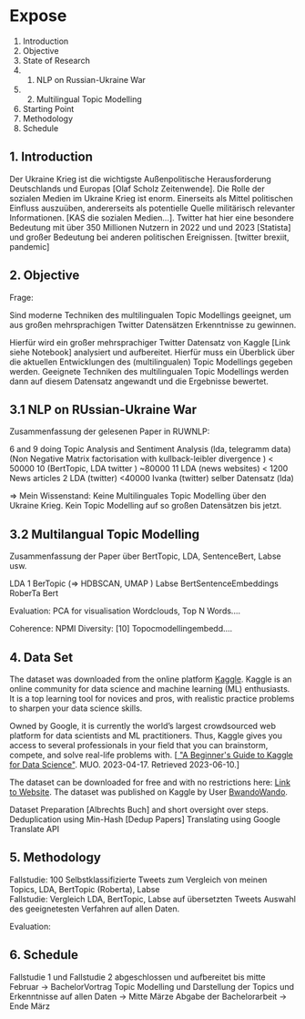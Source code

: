 # Expose

1. Introduction
2. Objective
3. State of Research
3. 1. NLP on Russian-Ukraine War
3. 2. Multilingual Topic Modelling
4. Starting Point
5. Methodology
6. Schedule




## 1. Introduction
Der Ukraine Krieg ist die wichtigste Außenpolitische Herausforderung Deutschlands und Europas [Olaf Scholz Zeitenwende]. Die Rolle der sozialen Medien im Ukraine Krieg ist enorm. Einerseits als Mittel politischen Einfluss auszuüben, andererseits als potentielle Quelle militärisch relevanter Informationen. [KAS die sozialen Medien...]. Twitter hat hier eine besondere Bedeutung mit über 350 Millionen Nutzern in 2022 und und 2023 [Statista] und großer Bedeutung bei anderen politischen Ereignissen. [twitter brexiit, pandemic]

## 2. Objective
Frage:

Sind moderne Techniken des multilingualen Topic Modellings geeignet, um aus großen mehrsprachigen Twitter Datensätzen Erkenntnisse zu gewinnen.

Hierfür wird ein großer mehrsprachiger Twitter Datensatz von Kaggle [Link siehe Notebook] analysiert und aufbereitet.
Hierfür muss ein Überblick über die aktuellen Entwicklungen des (multilingualen) Topic Modellings gegeben werden.
Geeignete Techniken des multilingualen Topic Modellings werden dann auf diesem Datensatz angewandt und die Ergebnisse bewertet.

## 3.1 NLP on RUssian-Ukraine War
Zusammenfassung der gelesenen Paper in RUWNLP:

6 and 9 doing Topic Analysis and Sentiment Analysis (lda, telegramm data) (Non Negative Matrix factorisation with kullback-leibler divergence )  < 50000
10 (BertTopic, LDA twitter ) ~80000
11 LDA (news websites) < 1200 News articles
2 LDA (twitter) <40000
Ivanka (twitter) selber Datensatz (lda)

=> Mein Wissenstand: Keine Multilinguales Topic Modelling über den Ukraine Krieg. Kein Topic Modelling auf so großen Datensätzen bis jetzt.

## 3.2 Multilangual Topic Modelling

Zusammenfassung der Paper über BertTopic, LDA, SentenceBert, Labse usw.

LDA 1
BerTopic (=> HDBSCAN, UMAP )
Labse
BertSentenceEmbeddings
RoberTa
Bert

Evaluation:
PCA for visualisation
Wordclouds, Top N Words....


Coherence: NPMI
Diversity: [10] Topocmodellingembedd....


## 4. Data Set

The dataset was downloaded from the online platform [Kaggle](https://www.kaggle.com/). Kaggle is an online community for data science and machine learning (ML) enthusiasts. It is a top learning tool for novices and pros, with realistic practice problems to sharpen your data science skills.

Owned by Google, it is currently the world’s largest crowdsourced web platform for data scientists and ML practitioners. Thus, Kaggle gives you access to several professionals in your field that you can brainstorm, compete, and solve real-life problems with. [[ "A Beginner's Guide to Kaggle for Data Science"](https://www.makeuseof.com/beginners-guide-to-kaggle/). MUO. 2023-04-17. Retrieved 2023-06-10.]

The dataset can be downloaded for free and with no restrictions here: [Link to Website](https://www.kaggle.com/datasets/bwandowando/ukraine-russian-crisis-twitter-dataset-1-2-m-rows/data).
The dataset was published on Kaggle by User [BwandoWando](https://www.kaggle.com/bwandowando). 



Dataset Preparation [Albrechts Buch] and short oversight over steps.
Deduplication using Min-Hash [Dedup Papers]
Translating using Google Translate API

## 5. Methodology

Fallstudie: 100 Selbstklassifizierte Tweets zum Vergleich von meinen Topics, LDA, BertTopic (Roberta), Labse   
Fallstudie: Vergleich LDA, BertTopic, Labse auf übersetzten Tweets
Auswahl des geeignetesten Verfahren auf allen Daten.

Evaluation:

## 6. Schedule

Fallstudie 1 und Fallstudie 2 abgeschlossen und aufbereitet bis mitte Februar -> BachelorVortrag
Topic Modelling und Darstellung der Topics und Erkenntnisse auf allen Daten -> Mitte Märze
Abgabe der Bachelorarbeit -> Ende März